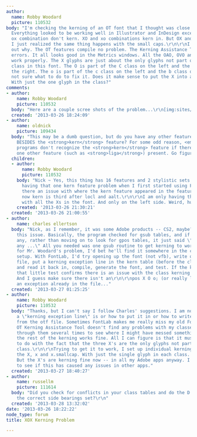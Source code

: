 ```yaml
---
author:
  name: Robby Woodard
  picture: 110532
body: "I'm checking the kerning of an OT font that I thought was close to finished.
  Everything looked to be working well in Illustrator and InDesign except the OX and
  ox combination don't kern. XO and xo combinations kern in. But OX and ox don't.
  I just realized the same thing happens with the small caps.\r\n\r\nI can't figure
  out why. The OT features compile no problem. The Kerning Assistance Tool finds no
  errors. It all looks good in the Metrics windows. All the OAO, OVO and OYO combinations
  work properly. The X glyphs are just about the only glyphs not part of any kerning
  class in this font. The O is part of the C class on the left and the D class on
  the right. The o is part of the c class on the left and the b class on the right.\r\n\r\nI'm
  not sure what to do to fix it. Does it make sense to put the X into a class by itself?
  With just the one glyph in the class?"
comments:
- author:
    name: Robby Woodard
    picture: 110532
  body: "Here are a couple scree shots of the problem...\r\n[img:sites/default/files/old-images/oxo_4762.gif]"
  created: '2013-03-26 18:24:09'
- author:
    name: oldnick
    picture: 109434
  body: "This may be a dumb question, but do you have any other features in the font
    BESIDES the <strong>kern</strong> feature? For some odd reason, <em>some</em>
    programs don't recognize the <strong>kern</strong> feature if there's not at least
    one other feature (such as <strong>liga</strong>) present. Go figure\u2026"
  children:
  - author:
      name: Robby Woodard
      picture: 110532
    body: "Nick ~ Yes, this thing has 16 features and 2 stylistic sets. But I remember
      having that one kern feature problem when I first started using FontLab. Was
      there an issue with where the kern feature appeared in the feature list? Right
      now kern is third after locl and aalt.\r\n\r\nI am only having this kern problem
      with all the Xs in the font. And only on the left side. Weird, huh?"
    created: '2013-03-26 21:30:21'
  created: '2013-03-26 21:00:55'
- author:
    name: charles ellertson
  body: "Nick, as I remember, it was some Adobe products -- CS2, maybe? -- that had
    this issue. Basically, the program checked for gsub tables, and if it didn't find
    any, rather than moving on to look for gpos tables, it just said \"Oh, there aren't
    any ...\" All you needed was one gsub routine to get kerning to work.\r\n\r\nAs
    for Mr. Woodard's problem, I'd bet he'll find it somewhere in the class kerning
    setup. With FontLab, I'd try opening up the font (not vfb), write off the \"features\"
    file, put a kerning exception line in the kern table (before the class kerns)
    and read it back in, compile, generate the font, and test. If the kern now works,
    that little test confirms there is an issue with the class kerning setup.\r\n\r\nFWIW\r\n\r\nEDIT:
    And I guess make sure there isn't an\r\n\r\npos X O o; (or really low value)\r\n\r\nas
    an exception already in the file..."
  created: '2013-03-27 01:25:25'
- author:
    name: Robby Woodard
    picture: 110532
  body: "Thanks, but I can't say I follow Charles' suggestions. I am not sure what
    a \"kerning exception line\" is or how to put it in or how to write off the features
    from the otf file. Sometimes FontLab makes me really miss my old Fontographer.\r\n\r\nThe
    OT Kerning Assistance Tool doesn't find any problems with my classes. I have combed
    through them several times to see where I might have messed something up. All
    the rest of the kerning works fine. All I can figure is that it must have something
    to do with the fact that the three X's are the only glyphs not part of a kerning
    class.\r\n\r\nTrying to get it to work, I set up individual kerning classes for
    the X, x and x.smallcap. With just the single glyph in each class. Seems stupid...
    But the X's are kerning fine now -- in all my Adobe apps anyway. I am checking
    to see if this has caused any issues in other apps."
  created: '2013-03-27 18:40:27'
- author:
    name: russellm
    picture: 111614
  body: "Did you check for conflicts in your class tables and do the D. b and c have
    the correct side bearings set?\r\n"
  created: '2013-03-28 13:32:02'
date: '2013-03-26 18:22:22'
node_type: forum
title: XOX Kerning Problem

---
```

